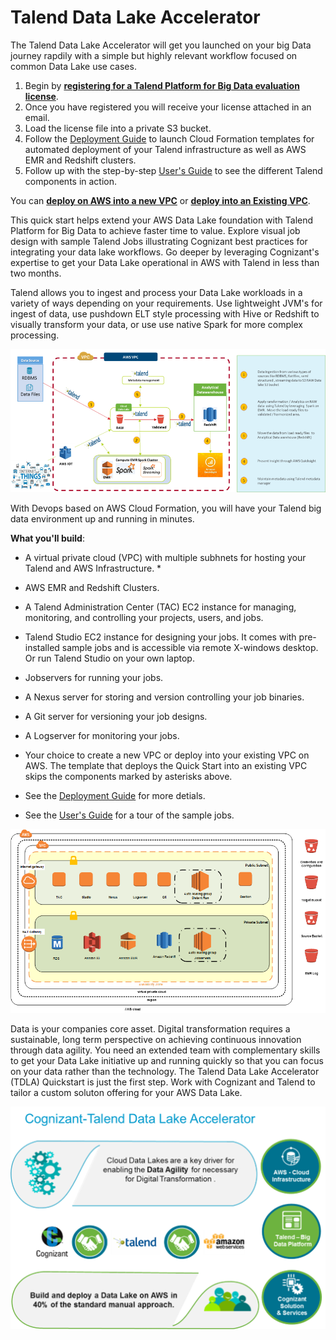 # Talend Data Lake Accelerator

The Talend Data Lake Accelerator will get you launched on your big Data journey rapdily with a simple but highly relevant workflow focused on common Data Lake use cases.

1. Begin by **[registering for a Talend Platform for Big Data evaluation license](https://info.talend.com/trial-talend-datalake-accelerator.html)**.  
2. Once you have registered you will receive your license attached in an email.
3. Load the license file into a private S3 bucket.
3. Follow the [Deployment Guide](https://s3.amazonaws.com/docs.quickstart.talend/Out+of+the+Box+Datalake+-+Deployment+Guide.pdf) to launch Cloud Formation templates for automated deployment of your Talend infrastructure as well as AWS EMR and Redshift clusters.
4. Follow up with the step-by-step [User's Guide](https://s3.amazonaws.com/docs.quickstart.talend/Out+of+the+Box+Data+Lake+-+User+Guide.pdf) to see the different Talend components in action.

You can **[deploy on AWS into a new VPC](https://console.aws.amazon.com/cloudformation/home?region=us-east-1#/stacks/new?templateURL=https://s3.amazonaws.com/oodle.app.talend/templates/oodle-master.template)** or **[deploy into an Existing VPC](https://console.aws.amazon.com/cloudformation/home?region=us-east-1#/stacks/new?templateURL=https://s3.amazonaws.com/oodle.app.talend/templates/oodle.template)**.

This quick start helps extend your AWS Data Lake foundation with Talend Platform for Big Data to achieve faster time to value.  Explore visual job design with sample Talend Jobs illustrating Cognizant best practices for integrating your data lake workflows.  Go deeper by leveraging Cognizant's expertise to get your Data Lake operational in AWS with Talend in less than two months.

Talend allows you to ingest and process your Data Lake workloads in a variety of ways depending on your requirements.  Use lightweight JVM's for ingest of data, use pushdown ELT style processing with Hive or Redshift to visually transform your data, or use use native Spark for more complex processing.

![Talend Quickstart Workflow](talend-quickstart-workflow.png)

With Devops based on AWS Cloud Formation, you will have your Talend big data environment up and running in minutes.

**What you'll build**:

* A virtual private cloud (VPC) with multiple subhnets for hosting your Talend and AWS Infrastructure. *

* AWS EMR and Redshift Clusters.

* A Talend Administration Center (TAC) EC2 instance for managing, monitoring, and controlling your projects, users, and jobs.

* Talend Studio EC2 instance for designing your jobs.  It comes with pre-installed sample jobs and is accessible via remote X-windows desktop.  Or run Talend Studio on your own laptop.

* Jobservers for running your jobs.

* A Nexus server for storing and version controlling your job binaries.

* A Git server for versioning your job designs.

* A Logserver for monitoring your jobs.

* Your choice to create a new VPC or deploy into your existing VPC on AWS. The template that deploys the Quick Start into an existing VPC skips the components marked by asterisks above.

* See the [Deployment Guide](https://s3.amazonaws.com/docs.quickstart.talend/Out+of+the+Box+Datalake+-+Deployment+Guide.pdf) for more detials.

* See the [User's Guide](https://s3.amazonaws.com/docs.quickstart.talend/Out+of+the+Box+Data+Lake+-+User+Guide.pdf) for a tour of the sample jobs.

![Talend Quickstart Architecture](talend-quickstart-architecture.png)

Data is your companies core asset.  Digital transformation requires a sustainable, long term perspective on achieving continuous innovation through data agility.  You need an extended team with complementary skills to get your Data Lake initiative up and running quickly so that you can focus on your data rather than the technology.  The Talend Data Lake Accelerator (TDLA) Quickstart is just the first step.  Work with Cognizant and Talend to tailor a custom soluton offering for your AWS Data Lake.

![Data Agility](data-agility.png)
